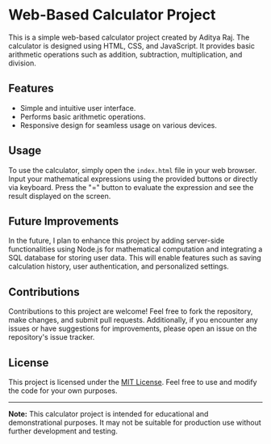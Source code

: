 # Web-Based Calculator Project

This is a simple web-based calculator project created by Aditya Raj. The calculator is designed using HTML, CSS, and JavaScript. It provides basic arithmetic operations such as addition, subtraction, multiplication, and division.

## Features

- Simple and intuitive user interface.
- Performs basic arithmetic operations.
- Responsive design for seamless usage on various devices.

## Usage

To use the calculator, simply open the `index.html` file in your web browser. Input your mathematical expressions using the provided buttons or directly via keyboard. Press the "=" button to evaluate the expression and see the result displayed on the screen.

## Future Improvements

In the future, I plan to enhance this project by adding server-side functionalities using Node.js for mathematical computation and integrating a SQL database for storing user data. This will enable features such as saving calculation history, user authentication, and personalized settings.

## Contributions

Contributions to this project are welcome! Feel free to fork the repository, make changes, and submit pull requests. Additionally, if you encounter any issues or have suggestions for improvements, please open an issue on the repository's issue tracker.

## License

This project is licensed under the [MIT License](LICENSE). Feel free to use and modify the code for your own purposes.

---

**Note:** This calculator project is intended for educational and demonstrational purposes. It may not be suitable for production use without further development and testing.